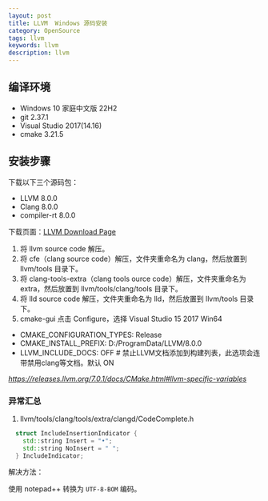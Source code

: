 ```yaml
---
layout: post
title: LLVM  Windows 源码安装
category: OpenSource
tags: llvm
keywords: llvm
description: llvm
---
```



## 编译环境

- Windows 10 家庭中文版 22H2
- git 2.37.1
- Visual Studio 2017(14.16)
- cmake 3.21.5


## 安装步骤


下载以下三个源码包：

- LLVM 8.0.0
- Clang 8.0.0
- compiler-rt 8.0.0

下载页面：[LLVM Download Page](https://releases.llvm.org/download.html#7.0.1)

1. 将 llvm source code 解压。
2. 将 cfe（clang source code）解压，文件夹重命名为 clang，然后放置到 llvm/tools 目录下。
3. 将 clang-tools-extra（clang tools ource code）解压，文件夹重命名为 extra，然后放置到 llvm/tools/clang/tools 目录下。
4. 将 lld source code 解压，文件夹重命名为 lld，然后放置到 llvm/tools 目录下。
5. cmake-gui 点击 Configure，选择 Visual Studio 15 2017 Win64

- CMAKE_CONFIGURATION_TYPES: Release
- CMAKE_INSTALL_PREFIX:      D:/ProgramData/LLVM/8.0.0
- LLVM_INCLUDE_DOCS:         OFF                                  # 禁止LLVM文档添加到构建列表，此选项会连带禁用clang等文档。默认 ON

*https://releases.llvm.org/7.0.1/docs/CMake.html#llvm-specific-variables*


### 异常汇总

1. llvm/tools/clang/tools/extra/clangd/CodeComplete.h

```cpp
  struct IncludeInsertionIndicator {
    std::string Insert = "•";
    std::string NoInsert = " ";
  } IncludeIndicator;
```

解决方法：

使用 notepad++ 转换为 `UTF-8-BOM` 编码。
